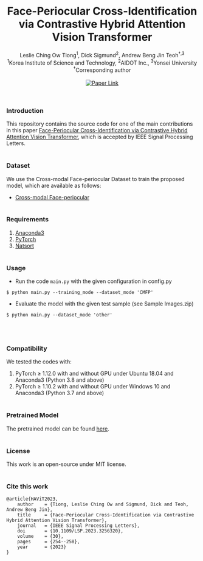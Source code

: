 <h1 align="center">
  Face-Periocular Cross-Identification via Contrastive Hybrid Attention Vision Transformer
</h1>
<p align="center">
  Leslie Ching Ow Tiong<sup>1</sup>,  Dick Sigmund<sup>2</sup>, Andrew Beng Jin Teoh<sup>&dagger;,3</sup>
  <br/>
  <sup>1</sup>Korea Institute of Science and Technology, <sup>2</sup>AIDOT Inc., <sup>3</sup>Yonsei University
  <br/>
  <sup>&dagger;</sup>Corresponding author
  <br/><br/>
  <a href="<https://ieeexplore.ieee.org/document/10068230>">
    <img src="https://img.shields.io/badge/paper-link-blue.svg" alt="Paper Link">
  </a>
</p>
<br/>


### Introduction
This repository contains the source code for one of the main contributions in this paper [Face-Periocular Cross-Identification via Contrastive Hybrid Attention Vision Transformer](https://ieeexplore.ieee.org/document/10068230), which is accepted by IEEE Signal Processing Letters.
<br/> <br/>


### Dataset
We use the Cross-modal Face-periocular Dataset to train the proposed model, which are available as follows:
- [Cross-modal Face-periocular](https://www.kaggle.com/datasets/leslietiong/cmfpdb)
<br/> <br/>


### Requirements
  1) [Anaconda3](https://www.anaconda.com/download)
  2) [PyTorch](https://pytorch.org/get-started/locally)
  3) [Natsort](https://pypi.org/project/natsort)
<br/> <br/>


### Usage
- Run the code `main.py` with the given configuration in config.py
```shell
$ python main.py --training_mode --dataset_mode 'CMFP'
```
- Evaluate the model with the given test sample (see Sample Images.zip)
```shell
$ python main.py --dataset_mode 'other'
```
<br/> <br/>


### Compatibility
We tested the codes with:
  1) PyTorch &ge; 1.12.0 with and without GPU under Ubuntu 18.04 and Anaconda3 (Python 3.8 and above)
  2) PyTorch &ge; 1.10.2 with and without GPU under Windows 10 and Anaconda3 (Python 3.7 and above)
<br/> <br/>


### Pretrained Model
The pretrained model can be found [here](https://drive.google.com/drive/folders/1kRZWlPoNmC0JUR2IddKf0BjwXkOhyZ07?usp=sharing).
<br/> <br/>


### License
This work is an open-source under MIT license.
<br/> <br/>


### Cite this work
```
@article{HAViT2023,
    author    = {Tiong, Leslie Ching Ow and Sigmund, Dick and Teoh, Andrew Beng Jin},
    title     = {Face-Periocular Cross-Identification via Contrastive Hybrid Attention Vision Transformer},
    journal   = {IEEE Signal Processing Letters},
    doi       = {10.1109/LSP.2023.3256320},
    volume    = {30},
    pages     = {254--258},
    year      = {2023}
}
```
